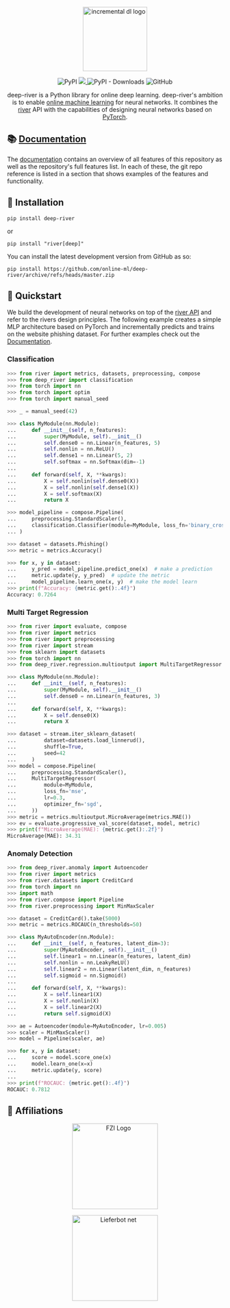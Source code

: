 <p align="center">
  <img height="150px" src="https://raw.githubusercontent.com/online-ml/deep-river/master/docs/img/logo.png" alt="incremental dl logo">
</p>
<p align="center">
    <img alt="PyPI" src="https://img.shields.io/pypi/v/deep-river">
    <a href="https://codecov.io/gh/online-ml/deep-river" > 
        <img src="https://codecov.io/gh/online-ml/deep-river/branch/master/graph/badge.svg?token=ZKUIISZAYA"/> 
    </a>
    <img alt="PyPI - Downloads" src="https://img.shields.io/pypi/dm/deep-river">
    <img alt="GitHub" src="https://img.shields.io/github/license/online-ml/deep-river">
</p>
<p align="center">
    deep-river is a Python library for online deep learning.
    deep-river's ambition is to enable <a href="https://www.wikiwand.com/en/Online_machine_learning">online machine learning</a> for neural networks.
    It combines the <a href="https://www.riverml.xyz">river</a> API with the capabilities of designing neural networks based on <a href="https://pytorch.org">PyTorch</a>.
</p>

## 📚 [Documentation](https://online-ml.github.io/deep-river/)
The [documentation](https://online-ml.github.io/deep-river/) contains an overview of all features of this repository as well as the repository's full features list. In each of these, the git repo reference is listed in a section that shows examples of the features and functionality.

## 💈 Installation

```shell
pip install deep-river
```
or
```shell
pip install "river[deep]"
```
You can install the latest development version from GitHub as so:

```shell
pip install https://github.com/online-ml/deep-river/archive/refs/heads/master.zip
```

## 🍫 Quickstart

We build the development of neural networks on top of the <a href="https://www.riverml.xyz">river API</a> and refer to the rivers design principles.
The following example creates a simple MLP architecture based on PyTorch and incrementally predicts and trains on the website phishing dataset.
For further examples check out the <a href="https://online-ml.github.io/deep-river">Documentation</a>.

### Classification

```python
>>> from river import metrics, datasets, preprocessing, compose
>>> from deep_river import classification
>>> from torch import nn
>>> from torch import optim
>>> from torch import manual_seed

>>> _ = manual_seed(42)

>>> class MyModule(nn.Module):
...     def __init__(self, n_features):
...         super(MyModule, self).__init__()
...         self.dense0 = nn.Linear(n_features, 5)
...         self.nonlin = nn.ReLU()
...         self.dense1 = nn.Linear(5, 2)
...         self.softmax = nn.Softmax(dim=-1)
...
...     def forward(self, X, **kwargs):
...         X = self.nonlin(self.dense0(X))
...         X = self.nonlin(self.dense1(X))
...         X = self.softmax(X)
...         return X

>>> model_pipeline = compose.Pipeline(
...     preprocessing.StandardScaler(),
...     classification.Classifier(module=MyModule, loss_fn='binary_cross_entropy', optimizer_fn='adam')
... )

>>> dataset = datasets.Phishing()
>>> metric = metrics.Accuracy()

>>> for x, y in dataset:
...     y_pred = model_pipeline.predict_one(x)  # make a prediction
...     metric.update(y, y_pred)  # update the metric
...     model_pipeline.learn_one(x, y)  # make the model learn
>>> print(f"Accuracy: {metric.get():.4f}")
Accuracy: 0.7264

```
### Multi Target Regression 
```python
>>> from river import evaluate, compose
>>> from river import metrics
>>> from river import preprocessing
>>> from river import stream
>>> from sklearn import datasets
>>> from torch import nn
>>> from deep_river.regression.multioutput import MultiTargetRegressor

>>> class MyModule(nn.Module):
...     def __init__(self, n_features):
...         super(MyModule, self).__init__()
...         self.dense0 = nn.Linear(n_features, 3)
...
...     def forward(self, X, **kwargs):
...         X = self.dense0(X)
...         return X

>>> dataset = stream.iter_sklearn_dataset(
...         dataset=datasets.load_linnerud(),
...         shuffle=True,
...         seed=42
...     )
>>> model = compose.Pipeline(
...     preprocessing.StandardScaler(),
...     MultiTargetRegressor(
...         module=MyModule,
...         loss_fn='mse',
...         lr=0.3,
...         optimizer_fn='sgd',
...     ))
>>> metric = metrics.multioutput.MicroAverage(metrics.MAE())
>>> ev = evaluate.progressive_val_score(dataset, model, metric)
>>> print(f"MicroAverage(MAE): {metric.get():.2f}")
MicroAverage(MAE): 34.31

```

### Anomaly Detection

```python
>>> from deep_river.anomaly import Autoencoder
>>> from river import metrics
>>> from river.datasets import CreditCard
>>> from torch import nn
>>> import math
>>> from river.compose import Pipeline
>>> from river.preprocessing import MinMaxScaler

>>> dataset = CreditCard().take(5000)
>>> metric = metrics.ROCAUC(n_thresholds=50)

>>> class MyAutoEncoder(nn.Module):
...     def __init__(self, n_features, latent_dim=3):
...         super(MyAutoEncoder, self).__init__()
...         self.linear1 = nn.Linear(n_features, latent_dim)
...         self.nonlin = nn.LeakyReLU()
...         self.linear2 = nn.Linear(latent_dim, n_features)
...         self.sigmoid = nn.Sigmoid()
...
...     def forward(self, X, **kwargs):
...         X = self.linear1(X)
...         X = self.nonlin(X)
...         X = self.linear2(X)
...         return self.sigmoid(X)

>>> ae = Autoencoder(module=MyAutoEncoder, lr=0.005)
>>> scaler = MinMaxScaler()
>>> model = Pipeline(scaler, ae)

>>> for x, y in dataset:
...     score = model.score_one(x)
...     model.learn_one(x=x)
...     metric.update(y, score)
...
>>> print(f"ROCAUC: {metric.get():.4f}")
ROCAUC: 0.7812

```

## 🏫 Affiliations

<p align="center">
    <img src="https://upload.wikimedia.org/wikipedia/de/thumb/4/44/Fzi_logo.svg/1200px-Fzi_logo.svg.png?raw=true" alt="FZI Logo" height="200"/>
</p>

<p align="center">
    <img src="https://lieferbotnet.de/wp-content/uploads/2022/09/LieferBotNet-Logo.png?raw=true" alt="Lieferbot net" height="200"/>
</p>
